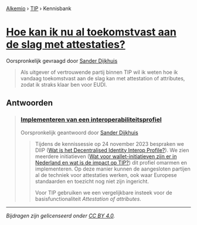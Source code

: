 [Alkemio](https://welcome.alkem.io/) › [TIP](https://alkem.io/tip/dashboard) › Kennisbank
# [Hoe kan ik nu al toekomstvast aan de slag met attestaties?](https://alkem.io/tip/collaboration/hoekaniknualtoe-5296)
Oorspronkelijk gevraagd door [Sander Dijkhuis](https://alkem.io/user/sander-dijkhuis-3912)
>Als uitgever of vertrouwende partij binnen TIP wil ik weten hoe ik vandaag toekomstvast aan de slag kan met attestation of attributes, zodat ik straks klaar ben voor EUDI.
## Antwoorden
>### [Implementeren van een interoperabiliteitsprofiel](https://alkem.io/tip/collaboration/hoekaniknualtoe-5296/posts/implementerenvanee-1722)
>Oorspronkelijk geantwoord door [Sander Dijkhuis](https://alkem.io/tip/collaboration/hoekaniknualtoe-5296/posts/implementerenvanee-1722)
>>Tijdens de kennissessie op 24 november 2023 bespraken we DIIP ([Wat is het Decentralised Identity Interop Profile?](https://alkem.io/tip/collaboration/watishetdecentral-4831)). We zien meerdere initiatieven ([Wat voor wallet-initiatieven zijn er in Nederland en wat is de impact op TIP?](https://alkem.io/tip/collaboration/watvoorwallet-init-2068)) dit profiel omarmen en implementeren. Op deze manier kunnen de aangesloten partijen al de techniek voor attestaties werken, ook waar Europese standaarden en toezicht nog niet zijn ingericht.
>>
>>Voor TIP gebruiken we een vergelijkbare insteek voor de basisfunctionaliteit *Attestation of attributes*.
* * *
_Bijdragen zijn gelicenseerd onder [CC BY 4.0](https://creativecommons.org/licenses/by/4.0/deed.nl)._
